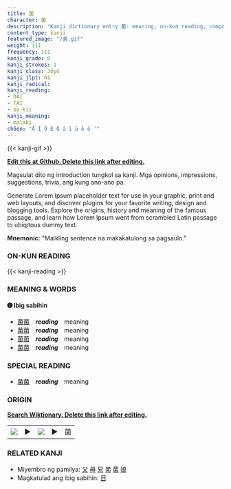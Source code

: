 ```yaml
---
title: 菌
character: 菌
description: "Kanji dictionary entry 菌: meaning, on-kun reading, compounds, origin, related kanji"
content_type: kanji
featured_image: "/菌.gif"
weight: 111
frequency: 111
kanji_grade: 0
kanji_strokes: 1
kanji_class: Jōyō
kanji_jlpt: N1
kanji_radical: 
kanji_reading: 
- DAI
- TAI
- oo-kii
kanji_meaning:
- malaki
chōon: "Ā Ī Ū Ē Ō ā ī ū ē ō ’"
---
```

[//]: # (Don't edit the line below. Kanji animated GIF code is automatically generated.)
{{< kanji-gif >}}

[//]: # (Edit below this line.)

**[Edit this at Github. Delete this link after editing.](https://github.com/tim0g/tim/tree/main/content/kanji/菌/index.md)**

Magsulat dito ng introduction tungkol sa kanji. Mga opinions, impressions, suggestions, trivia, ang kung ano-ano pa.

Generate Lorem Ipsum placeholder text for use in your graphic, print and web layouts, and discover plugins for your favorite writing, design and blogging tools. Explore the origins, history and meaning of the famous passage, and learn how Lorem Ipsum went from scrambled Latin passage to ubiqitous dummy text.
 
**Mnemonic:** "Maikling sentence na makakatulong sa pagsaulo."

### ON-KUN READING

[//]: # (Don't edit the line below. ON-KUN READING code is automatically generated.)
{{< kanji-reading >}}

### MEANING & WORDS

#### ➊ **Ibig sabihin**
  - [菌](../菌)[菌](../菌)　***reading***　meaning
  - [菌](../菌)[菌](../菌)　***reading***　meaning
  - [菌](../菌)[菌](../菌)　***reading***　meaning
  - [菌](../菌)[菌](../菌)　***reading***　meaning

### SPECIAL READING
  - [菌](../菌)[菌](../菌)　***reading***　meaning

### ORIGIN

**[Search Wiktionary. Delete this link after editing.](https://wiktionary.org/wiki/菌)**
<table class="kanji-table"><tr><td>
<img src="60px-菌-bronze.svg.png">
</td><td>▶</td><td>
<img src="60px-菌-oracle.svg.png">
</td><td>▶</td>
<td class="kanji-origin">菌</td>
</tr></table>

### RELATED KANJI
- Miyembro ng pamilya: [父](../父) [母](../母) [兄](../兄) [弟](../弟) [菌](../菌) [娘](../娘)
- Magkatulad ang ibig sabihin: [日](../日)
